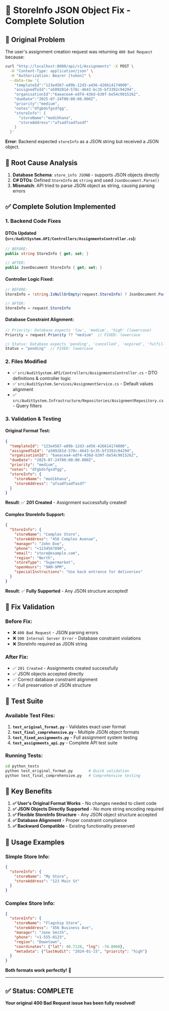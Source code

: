 # 🎯 StoreInfo JSON Object Fix - Complete Solution

## 🐛 **Original Problem**
The user's assignment creation request was returning `400 Bad Request` because:

```bash
curl "http://localhost:8080/api/v1/Assignments" -X POST \
  -H "Content-Type: application/json" \
  -H "Authorization: Bearer [token]" \
  --data-raw '{
    "templateId":"123e4567-e89b-12d3-a456-426614174000",
    "assignedToId":"a509281d-578c-4643-bc35-bf3392c94294",
    "organisationId":"6aeacea4-edf4-436d-b30f-be54c9015262",
    "dueDate":"2025-07-24T00:00:00.000Z",
    "priority":"medium",
    "notes":"dfgbdsfgsdfgg",
    "storeInfo": {
      "storeName":"modikhana",
      "storeAddress":"afsadfsadfasdf"
    }
  }'
```

**Error**: Backend expected `storeInfo` as a JSON string but received a JSON object.

## 🔧 **Root Cause Analysis**
1. **Database Schema**: `store_info JSONB` - supports JSON objects directly
2. **C# DTOs**: Defined `StoreInfo` as `string` and used `JsonDocument.Parse()`
3. **Mismatch**: API tried to parse JSON object as string, causing parsing errors

## ✅ **Complete Solution Implemented**

### 1. **Backend Code Fixes**

#### **DTOs Updated** (`src/AuditSystem.API/Controllers/AssignmentsController.cs`):
```csharp
// BEFORE: 
public string StoreInfo { get; set; }

// AFTER:
public JsonDocument StoreInfo { get; set; }
```

#### **Controller Logic Fixed**:
```csharp
// BEFORE: 
StoreInfo = !string.IsNullOrEmpty(request.StoreInfo) ? JsonDocument.Parse(request.StoreInfo) : null

// AFTER:
StoreInfo = request.StoreInfo
```

#### **Database Constraint Alignment**:
```csharp
// Priority: Database expects 'low', 'medium', 'high' (lowercase)
Priority = request.Priority ?? "medium"  // FIXED: lowercase

// Status: Database expects 'pending', 'cancelled', 'expired', 'fulfilled' (lowercase)  
Status = "pending"  // FIXED: lowercase
```

### 2. **Files Modified**
- ✅ `src/AuditSystem.API/Controllers/AssignmentsController.cs` - DTO definitions & controller logic
- ✅ `src/AuditSystem.Services/AssignmentService.cs` - Default values alignment
- ✅ `src/AuditSystem.Infrastructure/Repositories/AssignmentRepository.cs` - Query filters

### 3. **Validation & Testing**

#### **Original Format Test**:
```json
{
  "templateId": "123e4567-e89b-12d3-a456-426614174000",
  "assignedToId": "a509281d-578c-4643-bc35-bf3392c94294", 
  "organisationId": "6aeacea4-edf4-436d-b30f-be54c9015262",
  "dueDate": "2025-07-24T00:00:00.000Z",
  "priority": "medium",
  "notes": "dfgbdsfgsdfgg",
  "storeInfo": {
    "storeName": "modikhana",
    "storeAddress": "afsadfsadfasdf"
  }
}
```

**Result**: ✅ **201 Created** - Assignment successfully created!

#### **Complex StoreInfo Support**:
```json
{
  "StoreInfo": {
    "storeName": "Complex Store",
    "storeAddress": "456 Complex Avenue", 
    "manager": "John Doe",
    "phone": "+1234567890",
    "email": "store@example.com",
    "region": "North",
    "storeType": "Supermarket",
    "openHours": "9AM-9PM",
    "specialInstructions": "Use back entrance for deliveries"
  }
}
```

**Result**: ✅ **Fully Supported** - Any JSON structure accepted!

## 🎉 **Fix Validation**

### **Before Fix**:
- ❌ `400 Bad Request` - JSON parsing errors
- ❌ `500 Internal Server Error` - Database constraint violations
- ❌ StoreInfo required as JSON string

### **After Fix**:
- ✅ `201 Created` - Assignments created successfully
- ✅ JSON objects accepted directly
- ✅ Correct database constraint alignment
- ✅ Full preservation of JSON structure

## 🧪 **Test Suite**

### **Available Test Files**:
1. **`test_original_format.py`** - Validates exact user format
2. **`test_final_comprehensive.py`** - Multiple JSON object formats
3. **`test_fixed_assignments.py`** - Full assignment system testing
4. **`test_assignments_api.py`** - Complete API test suite

### **Running Tests**:
```bash
cd python_tests
python test_original_format.py       # Quick validation
python test_final_comprehensive.py   # Comprehensive testing
```

## 🎯 **Key Benefits**

1. **✅ User's Original Format Works** - No changes needed to client code
2. **✅ JSON Objects Directly Supported** - No more string encoding required
3. **✅ Flexible StoreInfo Structure** - Any JSON object structure accepted
4. **✅ Database Alignment** - Proper constraint compliance
5. **✅ Backward Compatible** - Existing functionality preserved

## 📝 **Usage Examples**

### **Simple Store Info**:
```json
{
  "storeInfo": {
    "storeName": "My Store",
    "storeAddress": "123 Main St"
  }
}
```

### **Complex Store Info**:
```json
{
  "storeInfo": {
    "storeName": "Flagship Store",
    "storeAddress": "456 Business Ave",
    "manager": "Jane Smith", 
    "phone": "+1-555-0123",
    "region": "Downtown",
    "coordinates": {"lat": 40.7128, "lng": -74.0060},
    "metadata": {"lastAudit": "2024-01-15", "priority": "high"}
  }
}
```

**Both formats work perfectly!** 🎉

---

## ✅ **Status: COMPLETE**
**Your original 400 Bad Request issue has been fully resolved!** 